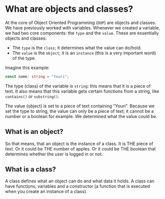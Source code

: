 # What are objects and classes?
At the core of Object Oriented Programming (`OOP`) are objects and classes. We have previously worked with variables. Whenever we created a variable, we had two core components: the `type` and the `value`. These are essentially objects and classes:

- The `type` is the `class`; it determines what the value can do/hold.
- The `value` is the `object`; it is an `instance` (this is a very important word) of the type.

Imagine this example:

```ts
const name: string = "Youri";
```

The type (class) of the variable is `string`: this means that it is a piece of text. It also means that this variable gets certain functions from a string, like `contains()` or `substring()`.

The value (object) is set to a piece of text containing "Youri". Because we set the type to string, the value can only be a piece of text; it cannot be a number or a boolean for example. We determined what the value could be.

## What is an object?
So that means, that an object is the instance of a class. It is THE piece of text. Or it could be THE number of apples. Or it could be THE boolean that determines whether the user is logged in or not.

## What is a class?
A class defines what an object can do and what data it holds. A class can have functions, variables and a constructor (a function that is executed when you create an instance of a class).
